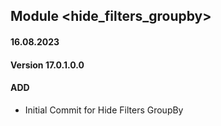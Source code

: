 ## Module <hide_filters_groupby>

#### 16.08.2023
#### Version 17.0.1.0.0
#### ADD
 - Initial Commit for  Hide Filters GroupBy
